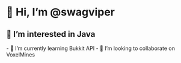 <h1>👋 Hi, I’m @swagviper </h1>
<h2> 👀 I’m interested in Java </h2>
- 🌱 I’m currently learning Bukkit API
- 💞️ I’m looking to collaborate on VoxelMines

